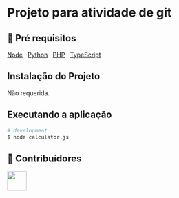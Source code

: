 # Projeto para atividade de git
 
## 🔐 Pré requisitos

<a href="https://nodejs.dev/">Node</a> &nbsp;
<a href="https://www.python.org/">Python</a> &nbsp;
<a href="https://www.php.net/">PHP</a> &nbsp;
<a href="https://www.typescriptlang.org/">TypeScript</a> &nbsp;

## Instalação do Projeto

Não requerida.

## Executando a aplicação

```bash
# development
$ node calculator.js
```

## 🤝 Contribuídores

<a href="https://github.com/felipehaertelsenac"><img src="https://github.com/felipehaertelsenac.png" width="45" height="45"></a> &nbsp;

